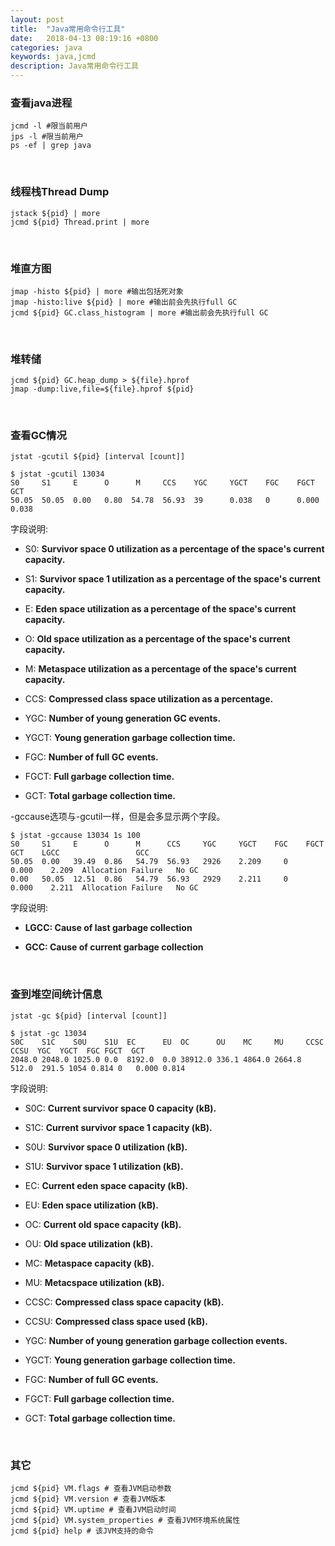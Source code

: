 ```yaml
---
layout: post
title:  "Java常用命令行工具"
date:   2018-04-13 08:19:16 +0800
categories: java
keywords: java,jcmd
description: Java常用命令行工具
---
```

### 查看java进程

```shell
jcmd -l #限当前用户
jps -l #限当前用户
ps -ef | grep java
```

<br/>

### 线程栈Thread Dump

```shell
jstack ${pid} | more
jcmd ${pid} Thread.print | more
```

<br/>

### 堆直方图

```shell
jmap -histo ${pid} | more #输出包括死对象
jmap -histo:live ${pid} | more #输出前会先执行full GC
jcmd ${pid} GC.class_histogram | more #输出前会先执行full GC
```

<br/>

### 堆转储

```shell
jcmd ${pid} GC.heap_dump > ${file}.hprof
jmap -dump:live,file=${file}.hprof ${pid}
```

<br/>

### 查看GC情况

```shell
jstat -gcutil ${pid} [interval [count]]

$ jstat -gcutil 13034
S0     S1     E      O      M     CCS    YGC     YGCT    FGC    FGCT     GCT   
50.05  50.05  0.00   0.80  54.78  56.93  39      0.038   0      0.000    0.038
```

字段说明:

* S0: **Survivor space 0 utilization as a percentage of the space's current capacity.**

* S1: **Survivor space 1 utilization as a percentage of the space's current capacity.**

* E: **Eden space utilization as a percentage of the space's current capacity.**

* O: **Old space utilization as a percentage of the space's current capacity.**

* M: **Metaspace utilization as a percentage of the space's current capacity.**

* CCS: **Compressed class space utilization as a percentage.**

* YGC: **Number of young generation GC events.**

* YGCT: **Young generation garbage collection time.**

* FGC: **Number of full GC events.**

* FGCT: **Full garbage collection time.**

* GCT: **Total garbage collection time.**

-gccause选项与-gcutil一样，但是会多显示两个字段。

```shell
$ jstat -gccause 13034 1s 100
S0     S1     E      O      M      CCS     YGC     YGCT    FGC    FGCT     GCT    LGCC                 GCC
50.05  0.00   39.49  0.86   54.79  56.93   2926    2.209     0    0.000    2.209  Allocation Failure   No GC
0.00   50.05  12.51  0.86   54.79  56.93   2929    2.211     0    0.000    2.211  Allocation Failure   No GC
```

字段说明:

* **LGCC: Cause of last garbage collection**

* **GCC: Cause of current garbage collection**

<br/>

### 查到堆空间统计信息

```shell
jstat -gc ${pid} [interval [count]]

$ jstat -gc 13034
S0C    S1C    S0U    S1U  EC      EU  OC      OU    MC     MU     CCSC   CCSU  YGC  YGCT  FGC FGCT  GCT   
2048.0 2048.0 1025.0 0.0  8192.0  0.0 38912.0 336.1 4864.0 2664.8 512.0  291.5 1054 0.814 0   0.000 0.814
```

字段说明:

* S0C: **Current survivor space 0 capacity (kB).**

* S1C: **Current survivor space 1 capacity (kB).**

* S0U: **Survivor space 0 utilization (kB).**

* S1U: **Survivor space 1 utilization (kB).**

* EC: **Current eden space capacity (kB).**

* EU: **Eden space utilization (kB).**

* OC: **Current old space capacity (kB).**

* OU: **Old space utilization (kB).**

* MC: **Metaspace capacity (kB).**

* MU: **Metacspace utilization (kB).**

* CCSC: **Compressed class space capacity (kB).**

* CCSU: **Compressed class space used (kB).**

* YGC: **Number of young generation garbage collection events.**

* YGCT: **Young generation garbage collection time.**

* FGC: **Number of full GC events.**

* FGCT: **Full garbage collection time.**

* GCT: **Total garbage collection time.**

<br/>

### 其它

```shell
jcmd ${pid} VM.flags # 查看JVM启动参数
jcmd ${pid} VM.version # 查看JVM版本
jcmd ${pid} VM.uptime # 查看JVM启动时间
jcmd ${pid} VM.system_properties # 查看JVM环境系统属性
jcmd ${pid} help # 该JVM支持的命令
```
